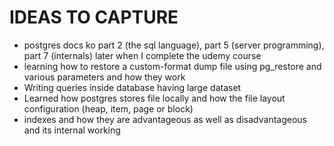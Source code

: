 # IDEAS TO CAPTURE
- postgres docs ko part 2 (the sql language), part 5 (server programming), part 7 (internals) later when I complete the udemy course 
- learning how to restore a custom-format dump file using pg_restore and various parameters and how they work
- Writing queries inside database having large dataset
- Learned how postgres stores file locally and how the file layout configuration (heap, item, page or block)
- indexes and how they are advantageous as well as disadvantageous and its internal working